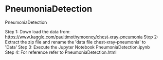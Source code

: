 # PneumoniaDetection
PneumoniaDetection

Step 1: Down load the data from: https://www.kaggle.com/paultimothymooney/chest-xray-pneumonia
Step 2: Extract the zip file and rename the 'data file chest-xray-pneumonia' to 'Data' 
Step 3: Execute the Jupyter Notebook PneumoniaDetection.ipynb
Step 4: For reference refer to PneumoniaDetection.html

